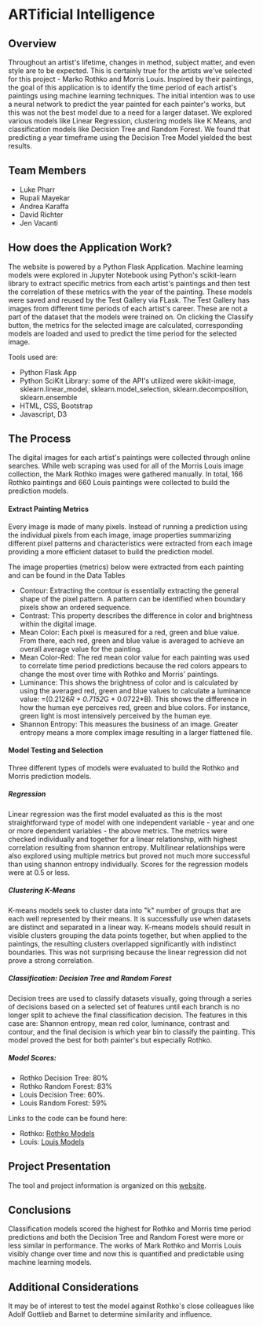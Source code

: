 # ARTificial Intelligence
## Overview
Throughout an artist's lifetime, changes in method, subject matter, and even style are to be expected. This is certainly true for the artists we've selected for this project - Marko Rothko and Morris Louis. Inspired by their paintings, the goal of this application is to identify the time period of each artist's paintings using machine learning techniques. The initial intention was to use a neural network to predict the year painted for each painter's works, but this was not the best model due to a need for a larger dataset. We explored various models like Linear Regression, clustering models like K Means, and classification models like Decision Tree and Random Forest. We found that predicting a year timeframe using the Decision Tree Model yielded the best results.

## Team Members
* Luke Pharr
* Rupali Mayekar
* Andrea Karaffa
* David Richter
* Jen Vacanti

## How does the Application Work?
The website is powered by a Python Flask Application. Machine learning models were explored in Jupyter Notebook using Python's scikit-learn library to extract specific metrics from each artist's paintings and then test the correlation of these metrics with the year of the painting. These models were saved and reused by the Test Gallery via FLask. The Test Gallery has images from different time periods of each artist's career. These are not a part of the dataset that the models were trained on. On clicking the Classify button, the metrics for the selected image are calculated, corresponding models are loaded and used to predict the time period for the selected image. 

Tools used are:
* Python Flask App
* Python SciKit Library: some of the API's utilized were skikit-image, sklearn.linear_model, sklearn.model_selection, sklearn.decomposition, sklearn.ensemble
* HTML, CSS, Bootstrap
* Javascript, D3

## The Process
The digital images for each artist's paintings were collected through online searches. While web scraping was used for all of the Morris Louis image collection, the Mark Rothko images were gathered manually. In total, 166 Rothko paintings and 660 Louis paintings were collected to build the prediction models.

#### Extract Painting Metrics
Every image is made of many pixels. Instead of running a prediction using the individual pixels from each image, image properties summarizing different pixel patterns and characteristics were extracted from each image providing a more efficient dataset to build the prediction model.

The image properties (metrics) below were extracted from each painting and can be found in the Data Tables
* Contour: Extracting the contour is essentially extracting the general shape of the pixel pattern. A pattern can be identified when boundary pixels show an ordered sequence.
* Contrast: This property describes the difference in color and brightness within the digital image.
* Mean Color: Each pixel is measured for a red, green and blue value. From there, each red, green and blue value is averaged to achieve an overall average value for the painting.
* Mean Color-Red: The red mean color value for each painting was used to correlate time period predictions because the red colors appears to change the most over time with Rothko and Morris' paintings.
* Luminance: This shows the brightness of color and is calculated by using the averaged red, green and blue values to calculate a luminance value: =(0.2126*R + 0.7152*G + 0.0722*B). This shows the difference in how the human eye perceives red, green and blue colors. For instance, green light is most intensively perceived by the human eye.
* Shannon Entropy: This measures the business of an image. Greater entropy means a more complex image resulting in a larger flattened file.

#### Model Testing and Selection
Three different types of models were evaluated to build the Rothko and Morris prediction models. 

##### Regression
Linear regression was the first model evaluated as this is the most straightforward type of model with one independent variable - year and one or more dependent variables - the above metrics. The metrics were checked individually and together for a linear relationship, with highest correlation resulting from shannon entropy. Multilinear relationships were also explored using multiple metrics but proved not much more successful than using shannon entropy individually. Scores for the regression models were at 0.5 or less. 

##### Clustering K-Means
K-means models seek to cluster data into "k" number of groups that are each well represented by their means. It is successfully use when datasets are distinct and separated in a linear way. K-means models should result in visible clusters grouping the data points together, but when applied to the paintings, the resulting clusters overlapped significantly with indistinct boundaries. This was not surprising because the linear regression did not prove a strong correlation. 

##### Classification: Decision Tree and Random Forest
Decision trees are used to classify datasets visually, going through a series of decisions based on a selected set of features until each branch is no longer split to achieve the final classification decision. The features in this case are: Shannon entropy, mean red color, luminance, contrast and contour, and the final decision is which year bin to classify the painting. This model proved the best for both painter's but especially Rothko. 

##### Model Scores:
* Rothko Decision Tree: 80%
* Rothko Random Forest: 83%
* Louis Decision Tree: 60%.
* Louis Random Forest: 59%

Links to the code can be found here:
* Rothko: [Rothko Models](https://github.com/cammster/ARTificial-Intelligence/tree/master/Rothko/models)
* Louis: [Louis Models](https://github.com/cammster/ARTificial-Intelligence/tree/master/Morris_Louis/models)


## Project Presentation
The tool and project information is organized on this [website](https://rothkoapp.herokuapp.com).

## Conclusions
Classification models scored the highest for Rothko and Morris time period predictions and both the Decision Tree and Random Forest were more or less similar in performance. The works of Mark Rothko and Morris Louis visibly change over time and now this is quantified and predictable using machine learning models.

## Additional Considerations
It may be of interest to test the model against Rothko's close colleagues like Adolf Gottlieb and Barnet to determine similarity and influence. 

